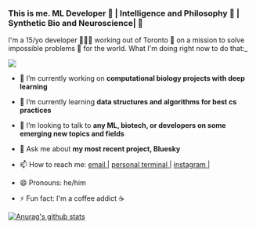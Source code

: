 ### This is me. ML Developer 🧠 | Intelligence and Philosophy 🤔 | Synthetic Bio and Neuroscience|  👋

I'm a 15/yo developer 🧑🏾‍💻 working out of Toronto 🍁 on a mission to solve impossible problems 🌅 for the world. What I'm doing right now to do that:_

<img src="blob:https://medium.com/eef40af9-136b-4492-b91b-4ec16d5a3b06"> </img>

- 🔭 I’m currently working on <strong> computational biology projects with deep learning </strong>
- 🌱 I’m currently learning <strong> data structures and algorithms for best cs practices </strong>
- 👯 I’m looking to talk to <strong> any ML, biotech, or developers on some emerging new topics and fields </strong>
- 💬 Ask me about <strong> my most recent project, Bluesky </strong>

- 📫 How to reach me: <a href="hello.devpatel@gmail.com"> email |</a> <a href="https://www.notion.so/devpatelio/Hello-World-This-is-me-Dev-Patel-8fca6655db1f45e09cfcb273da6fcab2"> personal terminal |</a> <a href="https://www.instagram.com/devpatelio/"> instagram |</a> 
- 😄 Pronouns: he/him
- ⚡ Fun fact: I'm a coffee addict ☕️


[![Anurag's github stats](https://github-readme-stats.vercel.app/api?username=devpatelio)](https://github.com/anuraghazra/github-readme-stats)
